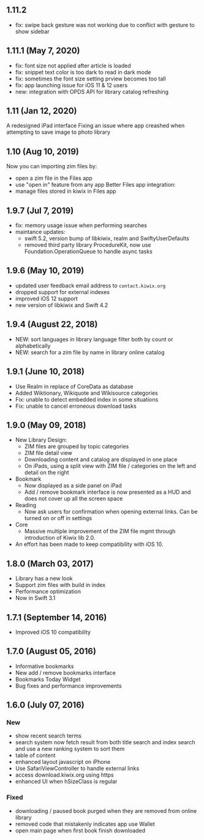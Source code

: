 ## 1.11.2

- fix: swipe back gesture was not working due to conflict with gesture to show sidebar

## 1.11.1 (May 7, 2020)

- fix: font size not applied after article is loaded
- fix: snippet text color is too dark to read in dark mode
- fix: sometimes the font size setting prview becomes too tall
- fix: app launching issue for iOS 11 & 12 users
- new: integration with OPDS API for library catalog refreshing


## 1.11 (Jan 12, 2020)

A redesigned iPad interface
Fixing an issue where app creashed when attempting to save image to photo library


## 1.10 (Aug 10, 2019)

Now you can importing zim files by:
- open a zim file in the Files app
- use "open in" feature from any app
Better Files app integration:
- manage files stored in kiwix in Files app

## 1.9.7 (Jul 7, 2019)

- fix: memory usage issue when performing searches
- maintance updates:
  - swift 5.2, version bump of libkiwix, realm and SwiftyUserDefaults
  - removed third party library ProcedureKit, now use Foundation.OperationQueue to handle async tasks

## 1.9.6 (May 10, 2019)

- updated user feedback email address to `contact.kiwix.org`
- dropped support for external indexes
- improved iOS 12 support
- new version of libkiwix and Swift 4.2

## 1.9.4 (August 22, 2018)
- NEW: sort languages in library language filter both by count or alphabetically
- NEW: search for a zim file by name in library online catalog

## 1.9.1 (June 10, 2018)
- Use Realm in replace of CoreData as database
- Added Wiktionary, Wikiquote and Wikisource categories
- Fix: unable to detect embedded index in some situations
- Fix: unable to cancel erroneous download tasks

## 1.9.0 (May 09, 2018)

- New Library Design:
  - ZIM files are grouped by topic categories
  - ZIM file detail view
  - Downloading content and catalog are displayed in one place
  - On iPads, using a split view with ZIM file / categories on the left and detail on the right
- Bookmark
  - Now displayed as a side panel on iPad
  - Add / remove bookmark interface is now presented as a HUD and does not cover up all the screen space
- Reading
  - Now ask users for confirmation when opening external links. Can be turned on or off in settings
- Core
  - Massive multiple improvement of the ZIM file mgmt through introduction of Kiwix lib 2.0.
- An effort has been made to keep compatibility with iOS 10.

## 1.8.0 (March 03, 2017)

- Library has a new look
- Support zim files with build in index
- Performance optimization
- Now in Swift 3.1

## 1.7.1 (September 14, 2016)

- Improved iOS 10 compatibility

## 1.7.0 (August 05, 2016)

- Informative bookmarks
- New add / remove bookmarks interface
- Bookmarks Today Widget
- Bug fixes and performance improvements

## 1.6.0 (July 07, 2016)

### New
- show recent search terms
- search system now fetch result from both title search and index search and use a new ranking system to sort them
- table of content
- enhanced layout javascript on iPhone
- Use SafariViewController to handle external links
- access download.kiwix.org using https
- enhanced UI when hSizeClass is regular

### Fixed
- downloading / paused book purged when they are removed from online library
- removed code that mistakenly indicates app use Wallet
- open main page when first book finish downloaded
